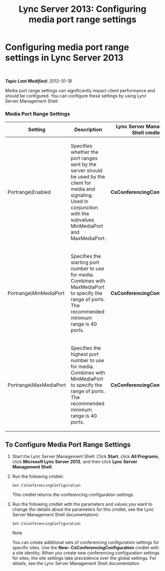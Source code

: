 ﻿---
title: 'Lync Server 2013: Configuring media port range settings'
TOCTitle: Configuring media port range settings
ms:assetid: 2c4b7c0b-0dce-48f4-a489-336d6e526f7c
ms:mtpsurl: https://technet.microsoft.com/en-us/library/JJ204770(v=OCS.15)
ms:contentKeyID: 48183723
ms.date: 07/23/2014
mtps_version: v=OCS.15
---

<div data-xmlns="http://www.w3.org/1999/xhtml">

<div class="topic" data-xmlns="http://www.w3.org/1999/xhtml" data-msxsl="urn:schemas-microsoft-com:xslt" data-cs="http://msdn.microsoft.com/en-us/">

<div data-asp="http://msdn2.microsoft.com/asp">

# Configuring media port range settings in Lync Server 2013

</div>

<div id="mainSection">

<div id="mainBody">

<span> </span>

_**Topic Last Modified:** 2012-10-18_

Media port range settings can significantly impact client performance and should be configured. You can configure these settings by using Lync Server Management Shell.

### Media Port Range Settings

<table>
<colgroup>
<col style="width: 25%" />
<col style="width: 25%" />
<col style="width: 25%" />
<col style="width: 25%" />
</colgroup>
<thead>
<tr class="header">
<th>Setting</th>
<th>Description</th>
<th>Lync Server Management Shell cmdlet</th>
<th>Cmdlet parameters</th>
</tr>
</thead>
<tbody>
<tr class="odd">
<td><p>Portrange\Enabled</p></td>
<td><p>Specifies whether the port ranges sent by the server should be used by the client for media and signaling. Used in conjunction with the subvalues MinMediaPort and MaxMediaPort.</p></td>
<td><p><strong>CsConferencingConfiguration</strong></p></td>
<td><p>ClientMediaPortRangeEnabled</p></td>
</tr>
<tr class="even">
<td><p>Portrange\MinMediaPort</p></td>
<td><p>Specifies the starting port number to use for media. Combines with MaxMediaPort to specify the range of ports. The recommended minimum range is 40 ports.</p></td>
<td><p><strong>CsConferencingConfiguration</strong></p></td>
<td><p>ClientMediaPort (represents the starting port number to use for client media)</p></td>
</tr>
<tr class="odd">
<td><p>Portrange\MaxMediaPort</p></td>
<td><p>Specifies the highest port number to use for media. Combines with MinMediaPort to specify the range of ports. The recommended minimum range is 40 ports.</p></td>
<td><p><strong>CsConferencingConfiguration</strong></p></td>
<td><p>ClientMediaPortRange (indicates the total number of ports available for client media; default is 40)</p></td>
</tr>
</tbody>
</table>


<div>

## To Configure Media Port Range Settings

1.  Start the Lync Server Management Shell: Click **Start**, click **All Programs**, click **Microsoft Lync Server 2013**, and then click **Lync Server Management Shell**.

2.  Run the following cmdlet:
    
        Get-CsConferencingConfiguration
    
    This cmdlet returns the conferencing configuration settings.

3.  Run the following cmdlet with the parameters and values you want to change (for details about the parameters for this cmdlet, see the Lync Server Management Shell documentation):
    
        Set-CsConferencingConfiguration
    
    <div>
    

    > [!NOTE]  
    > You can create additional sets of conferencing configuration settings for specific sites. Use the <STRONG>New- CsConferencingConfiguration</STRONG> cmdlet with a site identity. When you create new conferencing configuration settings for sites, the site settings take precedence over the global settings. For details, see the Lync Server Management Shell documentation.

    
    </div>

</div>

</div>

<span> </span>

</div>

</div>

</div>

